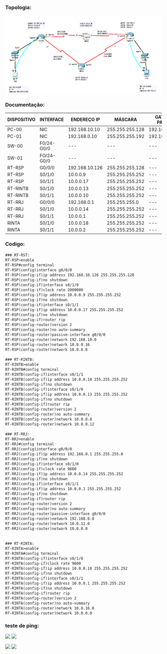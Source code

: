 
### Topologia:

![](https://github.com/redeslinuxcode/atividades_cisco_redes_/blob/main/cisco/topologia%202.PNG)

### Documentação:


| DISPOSITIVO | INTERFACE  | ENDEREÇO IP     | MÁSCARA         | GATEWAY PADRÃO |
|-------------|------------|-----------------|-----------------|----------------|
| PC-00       | NIC        | 192.168.10.10   | 255.255.255.128 | 192.168.10.126 |
| PC-01       | NIC        | 192.168.0.10    | 255.255.255.192 | 192.168.0.1    |
| SW-00       | F0/24-G0/0 | ---             | ---             | ---            |
| SW-01       | FO/24-G0/0 | ---             | ---             | ---            |
| RT-RSP      | G0/0/0     | 192.168.10.126  | 255.255.255.128 | ---            |
| RT-RSP      | S0/1/0     | 10.0.0.9        | 255.255.255.252 | ---            |
| RT-RSP      | S0/1/1     | 10.0.0.17       | 255.255.255.252 | ---            |
| RT-RINTB    | S0/1/0     | 10.0.0.13       | 255.255.255.252 | ---            |
| RT-RINTB    | S0/1/1     | 10.0.0.10       | 255.255.255.252 | ---            |
| RT-RRJ      | G0/0/0     | 192.168.0.1     | 255.255.255.0   | ---            |
| RT-RRJ      | S0/1/0     | 10.0.0.14       | 255.255.255.252 | ---            |
| RT-RRJ      | S0/1/1     | 10.0.0.1        | 255.255.255.252 | ---            |
| RINTA       | S0/1/0     | 10.0.0.18       | 255.255.255.252 | ---            |
| RINTA       | S0/1/1     | 10.0.0.2        | 255.255.255.252 | ---            |

### Codigo:
~~~
### RT-RST:
RT-RSP>enable
RT-RSP#config terminal
RT-RSP(config)interface g0/0/0
RT-RSP(config-if)ip address 192.168.10.126 255.255.255.128
RT-RSP(config-if)no shutdown
RT-RSP(config-if)interface s0/1/0
RT-RSP(config-if)clock rate 2000000
RT-RSP(config-if)ip address 10.0.0.9 255.255.255.252
RT-RSP(config-if)no shutdown
RT-RSP(config-if)interface s0/1/1
RT-RSP(config-if)ip address 10.0.0.17 255.255.255.252
RT-RSP(config-if)no shutdown
RT-RSP(config-if)router rip
RT-RSP(config-router)version 2
RT-RSP(config-router)no auto-summary
RT-RSP(config-router)passive-interface g0/0/0
RT-RSP(config-router)network 192.168.10.0
RT-RSP(config-router)network 10.0.0.16
RT-RSP(config-router)network 10.0.0.8

### RT-RINTB:
RT-RINTB>enable
RT-RINTB#config terminal
RT-RINTB(config-if)interface s0/1/1
RT-RINTB(config-if)ip address 10.0.0.10 255.255.255.252
RT-RINTB(config-if)no shutdown
RT-RINTB(config-if)interface s0/1/0
RT-RINTB(config-if)ip address 10.0.0.13 255.255.255.252
RT-RINTB(config-if)no shutdown
RT-RINTB(config-if)router rip
RT-RINTB(config-router)version 2
RT-RINTB(config-router)no auto-summary
RT-RINTB(config-router)network 10.0.0.8
RT-RINTB(config-router)network 10.0.0.12

### RT-RRJ:
RT-RRJ>enable
RT-RRJ#config terminal
RT-RRJ(config)interface g0/0/0
RT-RRJ(config-if)ip address 192.168.0.1 255.255.255.0
RT-RRJ(config-if)no shutdown
RT-RRJ(config-if)interface s0/1/0
RT-RRJ(config-if)clock rate 9600
RT-RRJ(config-if)ip address 10.0.0.14 255.255.255.252
RT-RRJ(config-if)no shutdown
RT-RRJ(config-if)interface s0/1/1
RT-RRJ(config-if)ip address 10.0.0.1 255.255.255.252
RT-RRJ(config-if)no shutdown
RT-RRJ(config-if)router rip
RT-RRJ(config-router)version 2
RT-RRJ(config-router)no auto-summary
RT-RRJ(config-router)passive-interface g0/0/0
RT-RRJ(config-router)network 192.168.0.0
RT-RRJ(config-router)network 10.0.12.0
RT-RRJ(config-router)network 10.0.0.0


### RT-RINTA:
RT-RINTA>enable
RT-RINTA#config terminal
RT-RINTA(config-if)interface s0/1/0
RT-RINTA(config-if)clock rate 9600
RT-RINTA(config-if)ip address 10.0.0.18 255.255.255.252
RT-RINTA(config-if)no shutdown
RT-RINTA(config-if)interface s0/1/1
RT-RINTA(config-if)ip address 10.0.0.1 255.255.255.252
RT-RINTA(config-if)no shutdown
RT-RINTA(config-if)router rip
RT-RINTA(config-router)version 2
RT-RINTA(config-router)no auto-summary
RT-RINTA(config-router)network 10.0.16.0
RT-RINTA(config-router)network 10.0.0.0

~~~~


### teste de ping:

![](https://github.com/redeslinuxcode/atividades_cisco_redes_/blob/main/cisco/ping%202.1.PNG) ![](https://github.com/redeslinuxcode/atividades_cisco_redes_/blob/main/cisco/ping%202.2.PNG)

![](https://github.com/redeslinuxcode/atividades_cisco_redes_/blob/main/cisco/ping%202.3.PNG) ![](https://github.com/redeslinuxcode/atividades_cisco_redes_/blob/main/cisco/ping%202.4.PNG)


